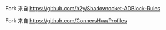 
Fork 来自 https://github.com/h2y/Shadowrocket-ADBlock-Rules


Fork 来自 https://github.com/ConnersHua/Profiles


